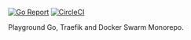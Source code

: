 [![Go Report](https://goreportcard.com/badge/github.com/3auris/auction-server)](https://goreportcard.com/badge/github.com/3auris/auction-server)
[![CircleCI](https://circleci.com/gh/3auris/auction-server.svg?style=svg)](https://circleci.com/gh/3auris/auction-server)

Playground Go, Traefik and Docker Swarm 
Monorepo.

